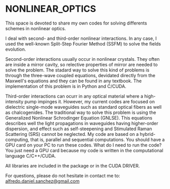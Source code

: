 # NONLINEAR_OPTICS

This space is devoted to share my own codes for solving differents schemes in nonlinear optics.

I deal with second- and third-order nonlinear interactions. In any case, I used the well-known Split-Step Fourier Method (SSFM) to solve the fields evolution.

Second-order interactions usually occur in nonlinear crystals. They often are inside a mirror cavity, so relective properties of mirror are needed to solve the problem. The stadard way to solve this kind of problems is through the three-wave coupled equations, devidated directly from the Maxwell's equations and they can be found in any textbook. The implementation of this problem is in Python and C/CUDA.

Third-order interactions can ocurr in any optical material where a high-intensity pump impinges it. However, my current codes are focused on dielectric single-mode waveguides such as standard optical fibers as well as chalcogenides. The traditional way to solve this problem is using the Generalized Nonlinear Schrodinger Equation (GNLSE). This equations describes well the light propagations in waveguides having higher-order dispersion, and effect such as self-steepening and Stimulated Raman Scattering (SRS) cannot be neglected.
My code are based on a hybrid-computing, that is, parallel and sequential computations. You should have a GPU card on your PC to run these codes.
What do I need to run the code? You just need a GPU card because my code is written in the computational language C/C++/CUDA. 

All libraries are included in the package or in the CUDA DRIVER.

For questions, please do not hesitate in contact me to: alfredo.daniel.sanchez@gmail.com
